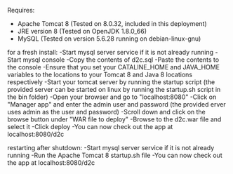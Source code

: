 Requires: 
- Apache Tomcat 8 (Tested on 8.0.32, included in this deployment)
- JRE version 8 (Tested on OpenJDK 1.8.0_66)
- MySQL (Tested on version 5.6.28 running on debian-linux-gnu)

for a fresh install: 
-Start mysql server service if it is not already running
-Start mysql console
-Copy the contents of d2c.sql
-Paste the contents to the console 
-Ensure that you set your CATALINE_HOME and JAVA_HOME variables to the locations to your Tomcat 8 and Java 8 locations respectively
-Start your tomcat server by running the startup script (the provided server can be started on linux by running the startup.sh script in the bin folder)
-Open your browser and go to "localhost:8080"
-Click on "Manager app" and enter the admin user and password (the provided erver uses admin as the user and password)
-Scroll down and click on the browse button under "WAR file to deploy"
-Browse to the d2c.war file and select it
-Click deploy
-You can now check out the app at localhost:8080/d2c

restarting after shutdown:
-Start mysql server service if it is not already running
-Run the Apache Tomcat 8 startup.sh file
-You can now check out the app at localhost:8080/d2c
